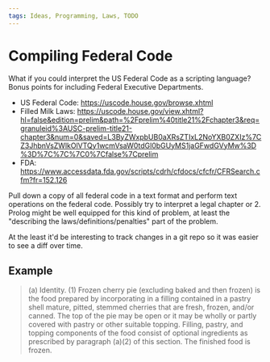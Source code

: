 ```yaml
---
tags: Ideas, Programming, Laws, TODO
---
```


# Compiling Federal Code

What if you could interpret the US Federal Code as a scripting language? Bonus points for including Federal Executive Departments.

- US Federal Code: https://uscode.house.gov/browse.xhtml
- Filled Milk Laws: https://uscode.house.gov/view.xhtml?hl=false&edition=prelim&path=%2Fprelim%40title21%2Fchapter3&req=granuleid%3AUSC-prelim-title21-chapter3&num=0&saved=L3ByZWxpbUB0aXRsZTIxL2NoYXB0ZXIz%7CZ3JhbnVsZWlkOlVTQy1wcmVsaW0tdGl0bGUyMS1jaGFwdGVyMw%3D%3D%7C%7C%7C0%7Cfalse%7Cprelim
- FDA: https://www.accessdata.fda.gov/scripts/cdrh/cfdocs/cfcfr/CFRSearch.cfm?fr=152.126

Pull down a copy of all federal code in a text format and perform text operations on the federal code. Possibly try to interpret a legal chapter or 2. Prolog might be well equipped for this kind of problem, at least the "describing the laws/definitions/penalties" part of the problem.

At the least it'd be interesting to track changes in a git repo so it was easier to see a diff over time.

## Example

> (a) Identity. (1) Frozen cherry pie (excluding baked and then frozen) is the food prepared by incorporating in a filling contained in a pastry shell mature, pitted, stemmed cherries that are fresh, frozen, and/or canned. The top of the pie may be open or it may be wholly or partly covered with pastry or other suitable topping. Filling, pastry, and topping components of the food consist of optional ingredients as prescribed by paragraph (a)(2) of this section. The finished food is frozen. 
```
